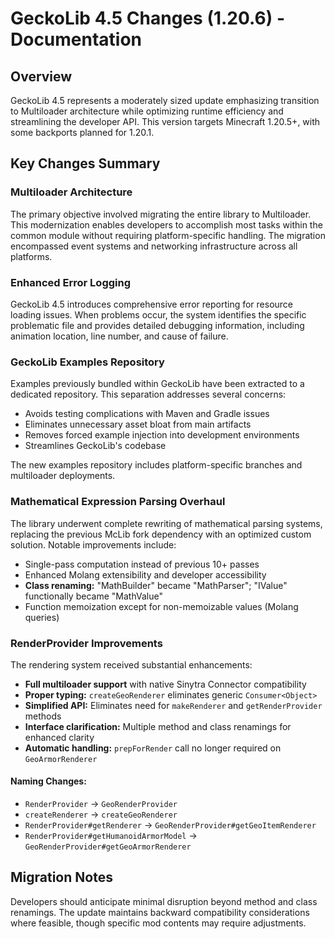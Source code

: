 # GeckoLib 4.5 Changes (1.20.6) - Documentation

## Overview

GeckoLib 4.5 represents a moderately sized update emphasizing transition to Multiloader architecture while optimizing runtime efficiency and streamlining the developer API. This version targets Minecraft 1.20.5+, with some backports planned for 1.20.1.

## Key Changes Summary

### Multiloader Architecture

The primary objective involved migrating the entire library to Multiloader. This modernization enables developers to accomplish most tasks within the common module without requiring platform-specific handling. The migration encompassed event systems and networking infrastructure across all platforms.

### Enhanced Error Logging

GeckoLib 4.5 introduces comprehensive error reporting for resource loading issues. When problems occur, the system identifies the specific problematic file and provides detailed debugging information, including animation location, line number, and cause of failure.

### GeckoLib Examples Repository

Examples previously bundled within GeckoLib have been extracted to a dedicated repository. This separation addresses several concerns:

- Avoids testing complications with Maven and Gradle issues
- Eliminates unnecessary asset bloat from main artifacts
- Removes forced example injection into development environments
- Streamlines GeckoLib's codebase

The new examples repository includes platform-specific branches and multiloader deployments.

### Mathematical Expression Parsing Overhaul

The library underwent complete rewriting of mathematical parsing systems, replacing the previous McLib fork dependency with an optimized custom solution. Notable improvements include:

- Single-pass computation instead of previous 10+ passes
- Enhanced Molang extensibility and developer accessibility
- **Class renaming:** "MathBuilder" became "MathParser"; "IValue" functionally became "MathValue"
- Function memoization except for non-memoizable values (Molang queries)

### RenderProvider Improvements

The rendering system received substantial enhancements:

- **Full multiloader support** with native Sinytra Connector compatibility
- **Proper typing:** `createGeoRenderer` eliminates generic `Consumer<Object>`
- **Simplified API:** Eliminates need for `makeRenderer` and `getRenderProvider` methods
- **Interface clarification:** Multiple method and class renamings for enhanced clarity
- **Automatic handling:** `prepForRender` call no longer required on `GeoArmorRenderer`

#### Naming Changes:
- `RenderProvider` → `GeoRenderProvider`
- `createRenderer` → `createGeoRenderer`
- `RenderProvider#getRenderer` → `GeoRenderProvider#getGeoItemRenderer`
- `RenderProvider#getHumanoidArmorModel` → `GeoRenderProvider#getGeoArmorRenderer`

## Migration Notes

Developers should anticipate minimal disruption beyond method and class renamings. The update maintains backward compatibility considerations where feasible, though specific mod contents may require adjustments.
